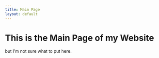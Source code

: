 ```yaml
---
title: Main Page
layout: default
---
```

# This is the Main Page of my Website
but I'm not sure what to put here.
